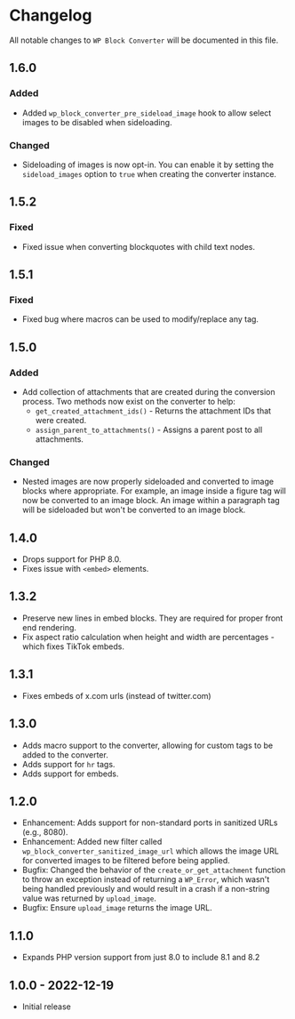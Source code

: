 
# Changelog

All notable changes to `WP Block Converter` will be documented in this file.

## 1.6.0

### Added

- Added `wp_block_converter_pre_sideload_image` hook to allow select images to
  be disabled when sideloading.

### Changed

- Sideloading of images is now opt-in. You can enable it by setting the
  `sideload_images` option to `true` when creating the converter instance.

## 1.5.2

### Fixed

- Fixed issue when converting blockquotes with child text nodes.

## 1.5.1

### Fixed

- Fixed bug where macros can be used to modify/replace any tag.

## 1.5.0

### Added

- Add collection of attachments that are created during the conversion process.
  Two methods now exist on the converter to help:
  - `get_created_attachment_ids()` - Returns the attachment IDs that were created.
  - `assign_parent_to_attachments()` - Assigns a parent post to all attachments.

### Changed

- Nested images are now properly sideloaded and converted to image blocks where
  appropriate. For example, an image inside a figure tag will now be converted
  to an image block. An image within a paragraph tag will be sideloaded but
  won't be converted to an image block.

## 1.4.0

- Drops support for PHP 8.0.
- Fixes issue with `<embed>` elements.

## 1.3.2

- Preserve new lines in embed blocks. They are required for proper front end rendering.
- Fix aspect ratio calculation when height and width are percentages - which fixes TikTok embeds.

## 1.3.1

- Fixes embeds of x.com urls (instead of twitter.com)

## 1.3.0

- Adds macro support to the converter, allowing for custom tags to be added to the
  converter.
- Adds support for `hr` tags.
- Adds support for embeds.

## 1.2.0

- Enhancement: Adds support for non-standard ports in sanitized URLs (e.g.,
  8080).
- Enhancement: Added new filter called `wp_block_converter_sanitized_image_url`
  which allows the image URL for converted images to be filtered before being
  applied.
- Bugfix: Changed the behavior of the `create_or_get_attachment` function to
  throw an exception instead of returning a `WP_Error`, which wasn't being
  handled previously and would result in a crash if a non-string value was
  returned by `upload_image`.
- Bugfix: Ensure `upload_image` returns the image URL.

## 1.1.0

- Expands PHP version support from just 8.0 to include 8.1 and 8.2

## 1.0.0 - 2022-12-19

- Initial release
